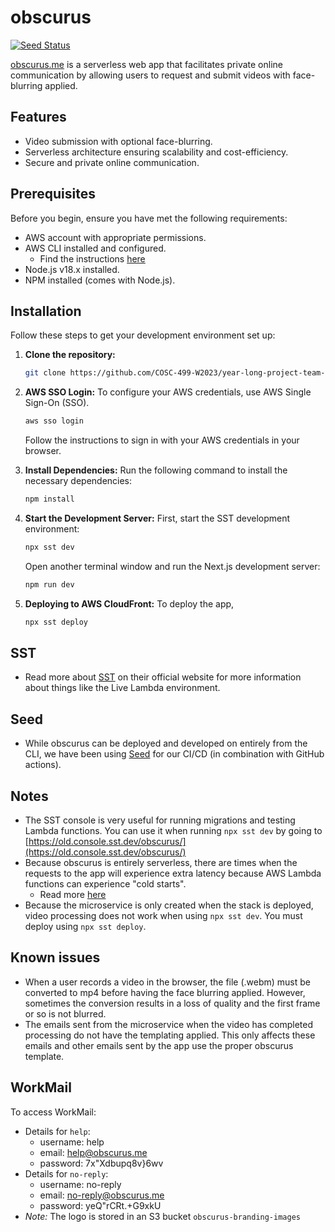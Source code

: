 # obscurus

[![Seed Status](https://api.seed.run/imightbejan/year-long-project-team-9/stages/prod/build_badge)](https://console.seed.run/imightbejan/year-long-project-team-9)

[obscurus.me](https://obscurus.me) is a serverless web app that facilitates private online communication by allowing users to request and submit videos with face-blurring applied.

## Features

- Video submission with optional face-blurring.
- Serverless architecture ensuring scalability and cost-efficiency.
- Secure and private online communication.

## Prerequisites

Before you begin, ensure you have met the following requirements:
- AWS account with appropriate permissions.
- AWS CLI installed and configured.
   - Find the instructions [here](https://docs.aws.amazon.com/cli/latest/userguide/cli-configure-sso.html)
- Node.js v18.x installed.
- NPM installed (comes with Node.js).

## Installation

Follow these steps to get your development environment set up:

1. **Clone the repository:**
   ```bash
   git clone https://github.com/COSC-499-W2023/year-long-project-team-9.git
   ```

2. **AWS SSO Login:**
   To configure your AWS credentials, use AWS Single Sign-On (SSO).
   ```bash
   aws sso login
   ```
   Follow the instructions to sign in with your AWS credentials in your browser.


3. **Install Dependencies:**
   Run the following command to install the necessary dependencies:
   ```bash
   npm install
   ```

4. **Start the Development Server:**
   First, start the SST development environment:
   ```bash
   npx sst dev
   ```
   Open another terminal window and run the Next.js development server:
   ```bash
   npm run dev
   ```

5. **Deploying to AWS CloudFront:** To deploy the app,
   ```bash
   npx sst deploy
   ```

## SST

- Read more about [SST](https://sst.dev) on their official website for more information about things like the Live Lambda environment.

## Seed

- While obscurus can be deployed and developed on entirely from the CLI, we have been using [Seed](https://https://seed.run/) for our CI/CD (in combination with GitHub actions).

## Notes

- The SST console is very useful for running migrations and testing Lambda functions. You can use it when running `npx sst dev` by going to [https://old.console.sst.dev/obscurus/](https://old.console.sst.dev/obscurus/)
- Because obscurus is entirely serverless, there are times when the requests to the app will experience extra latency because AWS Lambda functions can experience "cold starts".
    - Read more [here](https://docs.aws.amazon.com/lambda/latest/operatorguide/execution-environments.html)
- Because the microservice is only created when the stack is deployed, video processing does not work when using `npx sst dev`. You must deploy using `npx sst deploy`.

## Known issues

- When a user records a video in the browser, the file (.webm) must be converted to mp4 before having the face blurring applied. However, sometimes the conversion results in a loss of quality and the first frame or so is not blurred.
- The emails sent from the microservice when the video has completed processing do not have the templating applied. This only affects these emails and other emails sent by the app use the proper obscurus template.


## WorkMail
To access WorkMail:
- Details for `help`:
    - username: help
    - email: help@obscurus.me
    - password: 7x"Xdbupq8v}6wv
- Details for `no-reply`:
    - username: no-reply
    - email: no-reply@obscurus.me
    - password: yeQ"rCRt.+G9xkU
- *Note:* The logo is stored in an S3 bucket `obscurus-branding-images`
